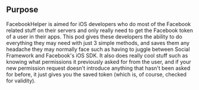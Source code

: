 Purpose
--------------

FacebookHelper is aimed for iOS developers who do most of the Facebook related stuff on their servers and only really need to get the Facebook token of a user in their apps. This pod gives these developers the ability to do everything they may need with just 3 simple methods, and saves them any headache they may normally face such as having to juggle between Social Framework and Facebook's iOS SDK. It also does really cool stuff such as knowing what permissions it previously asked for from the user, and if your new permission request doesn't introduce anything that hasn't been asked for before, it just gives you the saved token (which is, of course, checked for validity).